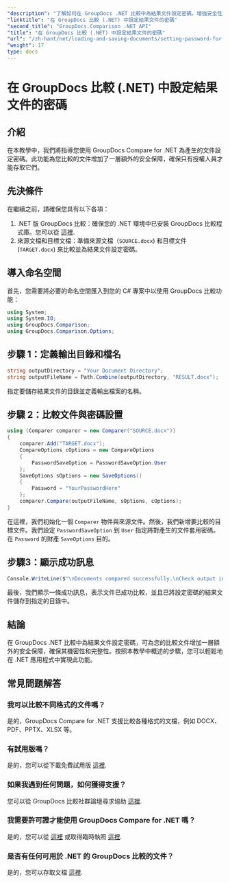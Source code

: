 ```yaml
---
"description": "了解如何在 GroupDocs .NET 比較中為結果文件設定密碼。增強安全性並保護您的比較文件。"
"linktitle": "在 GroupDocs 比較 (.NET) 中設定結果文件的密碼"
"second_title": "GroupDocs.Comparison .NET API"
"title": "在 GroupDocs 比較 (.NET) 中設定結果文件的密碼"
"url": "/zh-hant/net/loading-and-saving-documents/setting-password-for-resultant-document/"
"weight": 17
type: docs
---
```

# 在 GroupDocs 比較 (.NET) 中設定結果文件的密碼

## 介紹
在本教學中，我們將指導您使用 GroupDocs Compare for .NET 為產生的文件設定密碼。此功能為您比較的文件增加了一層額外的安全保障，確保只有授權人員才能存取它們。
## 先決條件
在繼續之前，請確保您具有以下各項：
1. .NET 版 GroupDocs 比較：確保您的 .NET 環境中已安裝 GroupDocs 比較程式庫。您可以從 [這裡](https://releases。groupdocs.com/comparison/net/).
2. 來源文檔和目標文檔：準備來源文檔（`SOURCE.docx`) 和目標文件 (`TARGET.docx`) 來比較並為結果文件設定密碼。

## 導入命名空間
首先，您需要將必要的命名空間匯入到您的 C# 專案中以使用 GroupDocs 比較功能：
```csharp
using System;
using System.IO;
using GroupDocs.Comparison;
using GroupDocs.Comparison.Options;
```
## 步驟 1：定義輸出目錄和檔名
```csharp
string outputDirectory = "Your Document Directory";
string outputFileName = Path.Combine(outputDirectory, "RESULT.docx");
```
指定要儲存結果文件的目錄並定義輸出檔案的名稱。
## 步驟 2：比較文件與密碼設置
```csharp
using (Comparer comparer = new Comparer("SOURCE.docx"))
{
    comparer.Add("TARGET.docx");
    CompareOptions cOptions = new CompareOptions
    {
        PasswordSaveOption = PasswordSaveOption.User
    };
    SaveOptions sOptions = new SaveOptions()
    {
        Password = "YourPasswordHere"
    };
    comparer.Compare(outputFileName, sOptions, cOptions);
}
```
在這裡，我們初始化一個 `Comparer` 物件與來源文件。然後，我們新增要比較的目標文件。我們設定 `PasswordSaveOption` 到 `User` 指定將對產生的文件套用密碼。在 `Password` 的財產 `SaveOptions` 目的。
## 步驟3：顯示成功訊息
```csharp
Console.WriteLine($"\nDocuments compared successfully.\nCheck output in {outputDirectory}.");
```
最後，我們顯示一條成功訊息，表示文件已成功比較，並且已將設定密碼的結果文件儲存到指定的目錄中。

## 結論
在 GroupDocs .NET 比較中為結果文件設定密碼，可為您的比較文件增加一層額外的安全保障，確保其機密性和完整性。按照本教學中概述的步驟，您可以輕鬆地在 .NET 應用程式中實現此功能。
## 常見問題解答
### 我可以比較不同格式的文件嗎？
是的，GroupDocs Compare for .NET 支援比較各種格式的文檔，例如 DOCX、PDF、PPTX、XLSX 等。
### 有試用版嗎？
是的，您可以從下載免費試用版 [這裡](https://releases。groupdocs.com/).
### 如果我遇到任何問題，如何獲得支援？
您可以從 GroupDocs 比較社群論壇尋求協助 [這裡](https://forum。groupdocs.com/c/comparison/12).
### 我需要許可證才能使用 GroupDocs Compare for .NET 嗎？
是的，您可以從 [這裡](https://purchase.groupdocs.com/buy) 或取得臨時執照 [這裡](https://purchase。groupdocs.com/temporary-license/).
### 是否有任何可用於 .NET 的 GroupDocs 比較的文件？
是的，您可以存取文檔 [這裡](https://tutorials。groupdocs.com/comparison/net/).